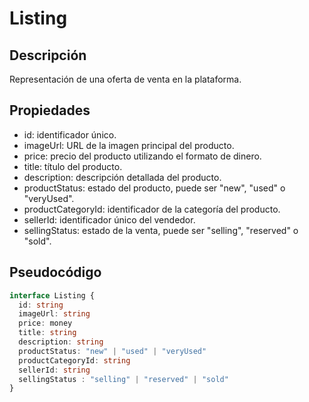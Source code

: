 # Listing

## Descripción
Representación de una oferta de venta en la plataforma.

## Propiedades
* id: identificador único.
* imageUrl: URL de la imagen principal del producto.
* price: precio del producto utilizando el formato de dinero.
* title: título del producto.
* description: descripción detallada del producto.
* productStatus: estado del producto, puede ser "new", "used" o "veryUsed".
* productCategoryId: identificador de la categoría del producto.
* sellerId: identificador único del vendedor.
* sellingStatus: estado de la venta, puede ser "selling", "reserved" o "sold".

## Pseudocódigo

```typescript
interface Listing {
  id: string
  imageUrl: string
  price: money
  title: string
  description: string
  productStatus: "new" | "used" | "veryUsed"
  productCategoryId: string
  sellerId: string
  sellingStatus : "selling" | "reserved" | "sold"
}
```
